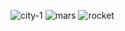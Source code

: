 ![city-1](https://github.com/user-attachments/assets/73e590cc-d88f-4baf-8585-b89de7689885)
![mars](https://github.com/user-attachments/assets/3625f983-2dfb-41f6-ab03-13b0feb68e51)
![rocket](https://github.com/user-attachments/assets/6f78e17b-040c-4480-84bf-ff5490f98d7b)
